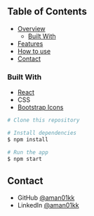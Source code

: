 <!-- TABLE OF CONTENTS -->

## Table of Contents

- [Overview](#overview)
  - [Built With](#built-with)
- [Features](#features)
- [How to use](#how-to-use)
- [Contact](#contact)

<!-- OVERVIEW -->


### Built With

- [React](https://reactjs.org/)
- CSS
- [Bootstrap Icons](https://icons.getbootstrap.com/)


```bash
# Clone this repository

# Install dependencies
$ npm install

# Run the app
$ npm start
```

## Contact
- GitHub [@aman01kk](https://github.com/aman01k)
- LinkedIn [@aman01kk](https://www.linkedin.com/in/aman01kk/)
